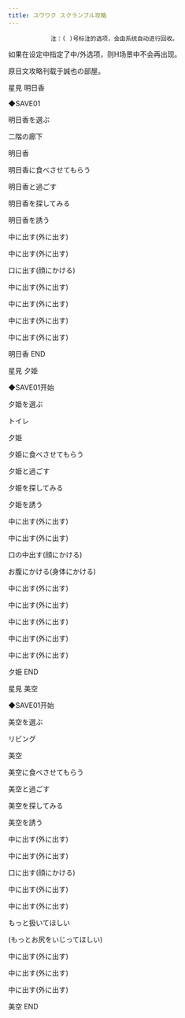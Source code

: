 ```yaml
---
title: ユウワク スクランブル攻略
---
```


                注：( )号标注的选项，会由系统自动进行回收。

如果在设定中指定了中/外选项，则H场景中不会再出现。

原日文攻略刊载于誠也の部屋。



星見 明日香



◆SAVE01

明日香を選ぶ

二階の廊下

明日香

明日香に食べさせてもらう

明日香と過ごす

明日香を探してみる

明日香を誘う

中に出す(外に出す)

中に出す(外に出す)

口に出す(顔にかける)

中に出す(外に出す)

中に出す(外に出す)

中に出す(外に出す)

中に出す(外に出す)



明日香 END



星見 夕姫



◆SAVE01开始

夕姫を選ぶ

トイレ

夕姫

夕姫に食べさせてもらう

夕姫と過ごす

夕姫を探してみる

夕姫を誘う

中に出す(外に出す)

中に出す(外に出す)

口の中出す(顔にかける)

お腹にかける(身体にかける)

中に出す(外に出す)

中に出す(外に出す)

中に出す(外に出す)

中に出す(外に出す)

中に出す(外に出す)



夕姫 END



星見 美空



◆SAVE01开始

美空を選ぶ

リビング

美空

美空に食べさせてもらう

美空と過ごす

美空を探してみる

美空を誘う

中に出す(外に出す)

中に出す(外に出す)

口に出す(顔にかける)

中に出す(外に出す)

中に出す(外に出す)

もっと扱いてほしい

(もっとお尻をいじってほしい)

中に出す(外に出す)

中に出す(外に出す)

中に出す(外に出す)



美空 END


              
